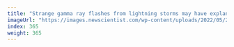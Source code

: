 ```yaml
---
title: "Strange gamma ray flashes from lightning storms may have explanation"
imageUrl: "https://images.newscientist.com/wp-content/uploads/2022/05/26112450/SEI_106042887.jpg?width=600"
index: 365
weight: 365
---
```

